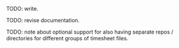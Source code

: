 TODO: write.

TODO: revise documentation.

TODO: note about optional support for also having separate repos / directories
for different groups of timesheet files.
